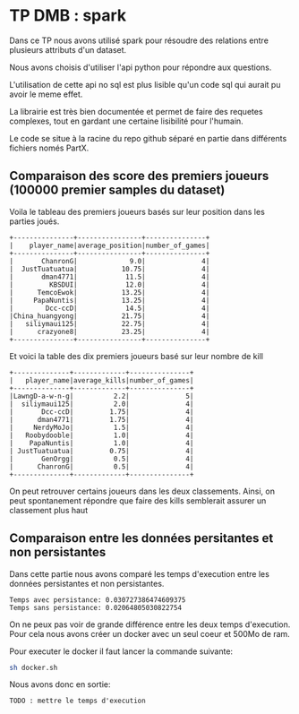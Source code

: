 # TP DMB : spark

Dans ce TP nous avons utilisé spark pour résoudre des relations entre plusieurs attributs d'un dataset.

Nous avons choisis d'utiliser l'api python pour répondre aux questions.

L'utilisation de cette api no sql est plus lisible qu'un code sql qui aurait pu avoir le meme effet.

La librairie est très bien documentée et permet de faire des requetes complexes, tout en gardant une certaine lisibilité pour l'humain.

Le code se situe à la racine du repo github séparé en partie dans différents fichiers només PartX. 


## Comparaison des score des premiers joueurs (100000 premier samples du dataset)

Voila le tableau des premiers joueurs basés sur leur position dans les parties joués.

```
+---------------+----------------+---------------+
|    player_name|average_position|number_of_games|
+---------------+----------------+---------------+
|       ChanronG|             9.0|              4|
|  JustTuatuatua|           10.75|              4|
|       dman4771|            11.5|              4|
|         KBSDUI|            12.0|              4|
|      TemcoEwok|           13.25|              4|
|     PapaNuntis|           13.25|              4|
|        Dcc-ccD|            14.5|              4|
|China_huangyong|           21.75|              4|
|   siliymaui125|           22.75|              4|
|      crazyone8|           23.25|              4|
+---------------+----------------+---------------+
```

Et voici la table des dix premiers joueurs basé sur leur nombre de kill

```
+--------------+-------------+---------------+
|   player_name|average_kills|number_of_games|
+--------------+-------------+---------------+
|LawngD-a-w-n-g|          2.2|              5|
|  siliymaui125|          2.0|              4|
|       Dcc-ccD|         1.75|              4|
|      dman4771|         1.75|              4|
|     NerdyMoJo|          1.5|              4|
|   Roobydooble|          1.0|              4|
|    PapaNuntis|          1.0|              4|
| JustTuatuatua|         0.75|              4|
|       GenOrgg|          0.5|              4|
|      ChanronG|          0.5|              4|
+--------------+-------------+---------------+
```

On peut retrouver certains joueurs dans les deux classements. 
Ainsi, on peut spontanement répondre que faire des kills semblerait assurer un classement plus haut 

## Comparaison entre les données persitantes et non persistantes

Dans cette partie nous avons comparé les temps d'execution entre les données persistantes et non persistantes.

```
Temps avec persistance: 0.030727386474609375
Temps sans persistance: 0.02064805030822754
```

On ne peux pas voir de grande différence entre les deux temps d'execution.
Pour cela nous avons créer un docker avec un seul coeur et 500Mo de ram.

Pour executer le docker il faut lancer la commande suivante:

```bash
sh docker.sh
```

Nous avons donc en sortie:
```
TODO : mettre le temps d'execution
```
